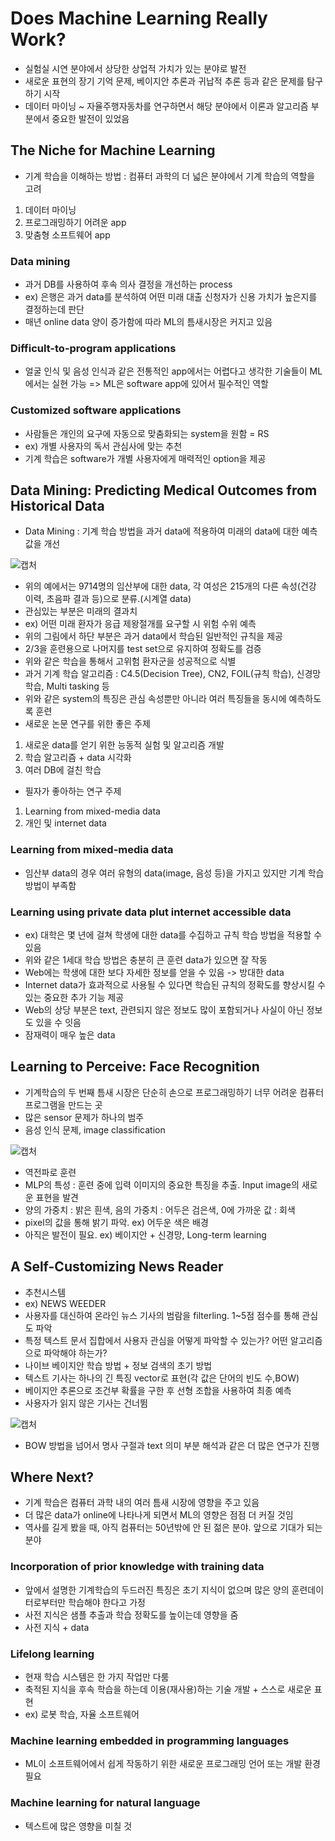 # Does Machine Learning Really Work?
- 실험실 시연 분야에서 상당한 상업적 가치가 있는 분야로 발전
- 새로운 표현의 장기 기억 문제, 베이지안 추론과 귀납적 추론 등과 같은 문제를 탐구하기 시작
- 데이터 마이닝 ~ 자율주행자동차를 연구하면서 해당 분야에서 이론과 알고리즘 부분에서 중요한 발전이 있었음

## The Niche for Machine Learning
- 기계 학습을 이해하는 방법 : 컴퓨터 과학의 더 넓은 분야에서 기계 학습의 역할을 고려
1. 데이터 마이닝
2. 프로그래밍하기 어려운 app
3. 맞춤형 소프트웨어 app

### Data mining
- 과거 DB를 사용하여 후속 의사 결정을 개선하는 process
- ex) 은행은 과거 data를 분석하여 어떤 미래 대출 신청자가 신용 가치가 높은지를 결정하는데 판단
- 매년 online data 양이 증가함에 따라 ML의 틈새시장은 커지고 있음

### Difficult-to-program applications
- 얼굴 인식 및 음성 인식과 같은 전통적인 app에서는 어렵다고 생각한 기술들이 ML에서는 실현 가능 => ML은 software app에 있어서 필수적인 역할

### Customized software applications
- 사람들은 개인의 요구에 자동으로 맞춤화되는 system을 원함 = RS
- ex) 개별 사용자의 독서 관심사에 맞는 추천
- 기계 학습은 software가 개별 사용자에게 매력적인 option을 제공

## Data Mining: Predicting Medical Outcomes from Historical Data
- Data Mining : 기계 학습 방법을 과거 data에 적용하여 미래의 data에 대한 예측값을 개선

![캡처](https://user-images.githubusercontent.com/80622859/189293365-92957616-5877-4ded-aa1d-c77a0d3c7b18.PNG)

- 위의 예에서는 9714명의 임산부에 대한 data, 각 여성은 215개의 다른 속성(건강 이력, 초음파 결과 등)으로 분류.(시계열 data)
- 관심있는 부분은 미래의 결과치
- ex) 어떤 미래 환자가 응급 제왕절개를 요구할 시 위험 수위 예측
- 위의 그림에서 하단 부분은 과거 data에서 학습된 일반적인 규칙을 제공
- 2/3을 훈련용으로 나머지를 test set으로 유지하여 정확도를 검증
- 위와 같은 학습을 통해서 고위험 환자군을 성공적으로 식별
- 과거 기계 학습 알고리즘 : C4.5(Decision Tree), CN2, FOIL(규칙 학습), 신경망 학습, Multi tasking 등
- 위와 같은 system의 특징은 관심 속성뿐만 아니라 여러 특징들을 동시에 예측하도록 훈련
- 새로운 논문 연구를 위한 좋은 주제
1. 새로운 data를 얻기 위한 능동적 실험 및 알고리즘 개발
2. 학습 알고리즘 + data 시각화
3. 여러 DB에 걸친 학습
- 필자가 좋아하는 연구 주제
1. Learning from mixed-media data
2. 개인 및 internet data

### Learning from mixed-media data
- 임산부 data의 경우 여러 유형의 data(image, 음성 등)을 가지고 있지만 기계 학습 방법이 부족함

### Learning using private data plut internet accessible data
- ex) 대학은 몇 년에 걸쳐 학생에 대한 data를 수집하고 규칙 학습 방법을 적용할 수 있음
- 위와 같은 1세대 학습 방법은 충분히 큰 훈련 data가 있으면 잘 작동
- Web에는 학생에 대한 보다 자세한 정보를 얻을 수 있음 -> 방대한 data
- Internet data가 효과적으로 사용될 수 있다면 학습된 규칙의 정확도를 향상시킬 수 있는 중요한 추가 기능 제공
- Web의 상당 부분은 text, 관련되지 않은 정보도 많이 포함되거나 사실이 아닌 정보도 있을 수 잇음
- 잠재력이 매우 높은 data

## Learning to Perceive: Face Recognition
- 기계학습의 두 번째 틈새 시장은 단순히 손으로 프로그래밍하기 너무 어려운 컴퓨터 프로그램을 만드는 곳
- 많은 sensor 문제가 하나의 범주
- 음성 인식 문제, image classification

![캡처](https://user-images.githubusercontent.com/80622859/189297441-60787db2-39ac-44c2-b066-6f884d0b3304.PNG)

- 역전파로 훈련
- MLP의 특성 : 훈련 중에 입력 이미지의 중요한 특징을 추출. Input image의 새로운 표현을 발견
- 양의 가중치 : 밝은 흰색, 음의 가중치 : 어두은 검은색, 0에 가까운 값 : 회색
- pixel의 값을 통해 밝기 파악. ex) 어두운 색은 배경
- 아직은 발전이 필요. ex) 베이지안 + 신경망, Long-term learning

## A Self-Customizing News Reader
- 추천시스템
- ex) NEWS WEEDER 
- 사용자를 대신하여 온라인 뉴스 기사의 범람을 filterling. 1~5점 점수를 통해 관심도 파악
- 특정 텍스트 문서 집합에서 사용자 관심을 어떻게 파악할 수 있는가? 어떤 알고리즘으로 파악해야 하는가?
- 나이브 베이지안 학습 방법 + 정보 검색의 초기 방법
- 텍스트 기사는 하나의 긴 특징 vector로 표현(각 값은 단어의 빈도 수,BOW)
- 베이지안 추론으로 조건부 확률을 구한 후 선형 조합을 사용하여 최종 예측
- 사용자가 읽지 않은 기사는 건너뜀

![캡처](https://user-images.githubusercontent.com/80622859/189299391-d62db9d1-6bae-4ea2-86ec-0f60cddefb2d.PNG)

- BOW 방법을 넘어서 명사 구절과 text 의미 부분 해석과 같은 더 많은 연구가 진행

## Where Next?
- 기계 학습은 컴퓨터 과학 내의 여러 틈새 시장에 영향을 주고 있음
- 더 많은 data가 online에 나타나게 되면서 ML의 영향은 점점 더 커질 것임
- 역사를 길게 봤을 때, 아직 컴퓨터는 50년밖에 안 된 젊은 분야. 앞으로 기대가 되는 분야

### Incorporation of prior knowledge with training data
- 앞에서 설명한 기계학습의 두드러진 특징은 초기 지식이 없으며 많은 양의 훈련데이터로부터만 학습해야 한다고 가정
- 사전 지식은 샘플 추출과 학습 정확도를 높이는데 영향을 줌
- 사전 지식 + data

### Lifelong learning
- 현재 학습 시스템은 한 가지 작업만 다룸
- 축적된 지식을 후속 학습을 하는데 이용(재사용)하는 기술 개발 + 스스로 새로운 표현
- ex) 로봇 학습, 자율 소프트웨어

### Machine learning embedded in programming languages
- ML이 소프트웨어에서 쉽게 작동하기 위한 새로운 프로그래밍 언어 또는 개발 환경 필요

### Machine learning for natural language
- 텍스트에 많은 영향을 미칠 것
